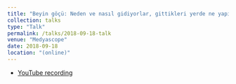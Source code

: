 ```yaml
---
title: "Beyin göçü: Neden ve nasıl gidiyorlar, gittikleri yerde ne yapıyorlar?"
collection: talks
type: "Talk"
permalink: /talks/2018-09-18-talk
venue: "Medyascope"
date: 2018-09-18
location: "(online)"
---
```


- [YouTube recording](https://www.youtube.com/watch?v=wpiU0l4zbIg)

